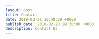 ```yaml
---
layout: post
title: Contact
date: 2018-02-21 10:48:29 +0000
publish_date: 2018-02-20 18:30:00 +0000
description: Contact Us
---
```

